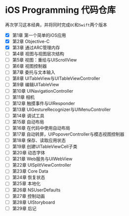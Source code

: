 # iOS Programming 代码仓库

再次学习这本经典，并将同时完成`OC`和`Swift`两个版本

- [x] 第1章 第一个简单的iOS应用
- [x] 第2章 Objective-C
- [x] 第3章 通过ARC管理内存
- [ ] 第4章 视图与视图层次结构
- [ ] 第5章 视图：重绘与UIScrollView
- [ ] 第6章 视图控制器
- [ ] 第7章 委托与文本输入
- [ ] 第8章 UITableView与UITableViewController
- [ ] 第9章 编辑UITableView
- [ ] 第10章 UINavigationController
- [ ] 第11章 相机
- [ ] 第12章 触摸事件与UIResponder
- [ ] 第13章 UIGestureRecognizer与UIMenuController
- [ ] 第14章 调试工具
- [ ] 第15章 自动布局
- [ ] 第16章 在代码中使用自动布局
- [ ] 第17章 自动转屏，UIPopoverController与模态视图控制器
- [ ] 第18章 保存、读取应用状态
- [ ] 第19章 创建UITableViewCell子类
- [ ] 第20章 动态字体
- [ ] 第21章 Web服务与UIWebView
- [ ] 第22章 UISplitViewController
- [ ] 第23章 Core Data
- [ ] 第24章 恢复状态
- [ ] 第25章 本地化
- [ ] 第26章 NSUserDefaults
- [ ] 第27章 控制动画
- [ ] 第28章 UIStoryboard
- [ ] 第29章 后记

